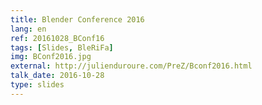 ```yaml
---
title: Blender Conference 2016
lang: en
ref: 20161028_BConf16
tags: [Slides, BleRiFa]
img: BConf2016.jpg
external: http://julienduroure.com/PreZ/Bconf2016.html
talk_date: 2016-10-28
type: slides
---
```

